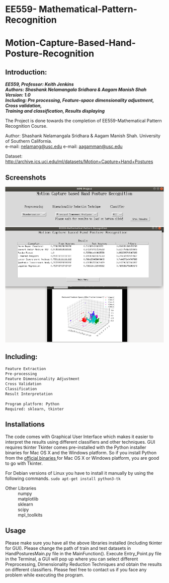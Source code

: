 # EE559- Mathematical-Pattern-Recognition
# Motion-Capture-Based-Hand-Posture-Recognition
## Introduction:
___EE559, Professor: Keith Jenkins___  
___Authors: Shashank Nelamangala Sridhara & Aagam Manish Shah___  
___Version: 1.0___  
___Including: Pre processing, Feature-space dimensionality adjustment, Cross validation,___   
___Training and classification, Results displaying___  

The Project is done towards the completion of EE559-Mathematical Pattern Recognition Course.
  
Author: Shashank Nelamangala Sridhara & Aagam Manish Shah.
University of Southern California.  
e-mail: nelamang@usc.edu 
e-mail: aagamman@usc.edu

Dataset: http://archive.ics.uci.edu/ml/datasets/Motion+Capture+Hand+Postures
  
## Screenshots
![Graphical User Interface](/screenshots/GUI1.png)
![Graphical User Interface](/screenshots/GUI2.png)

## Including:
    Feature Extraction
    Pre-processing  
    Feature Dimensionality Adjustment  
    Cross Validation
    Classification  
    Result Interpretation  

    Program platform: Python  
    Required: sklearn, tkinter



## Installations
  The code comes with Graphical User Interface which makes it easier to interpret the results using different classifiers and other techniques. GUI requires tkinter
    Tkinter comes pre-installed with the Python installer binaries for Mac OS X and the Windows platform. So if you install                   Python from the [official binaries ](https://www.python.org/downloads/)
for Mac OS X or Windows platform, you are good to go with Tkinter.
     
For Debian versions of Linux you have to install it manually by using the following commands.
`sudo apt-get install python3-tk`

 <dl>
  <dt>Other Libraries</dt>
  <dd>numpy</dd>
  <dd>matplotlib</dd>
  <dd>sklearn</dd>
  <dd></dd>
  <dd>scipy</dd>
  <dd>mpl_toolkits</dd>
<dl>

## Usage
Please make sure you have all the above libraries installed (including tkinter for GUI). Please change the path of train and test datasets in HandPosturesMain.py file in the MainFunction(). 
Execute Entry_Point.py file in the Terminal, a GUI will pop up where you can select different Preprocessing, Dimensionality Reduction Techniques and obtain the results on different classifiers. Please feel free to contact us if you face any problem while executing the program.








   
